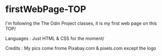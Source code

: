 # firstWebPage-TOP
I'm following the The Odin Project classes, it is my first web page on this TOP/

Languages : Just HTML & CSS for the moment/



Credits :
My pics come frome Pixabay.com & pixels.com except the logo
